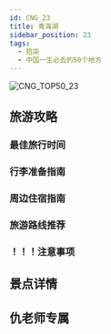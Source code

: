 ```yaml
---
id: CNG_23
title: 青海湖
sidebar_position: 23
tags:
  - 拾柒
  - 中国一生必去的50个地方
---
```

![CNG_TOP50_23](/img/love/CNG_TOP50/23.png)

## 旅游攻略

### 最佳旅行时间

### 行李准备指南

### 周边住宿指南

### 旅游路线推荐

### ！！！注意事项

## 景点详情

## 仇老师专属
